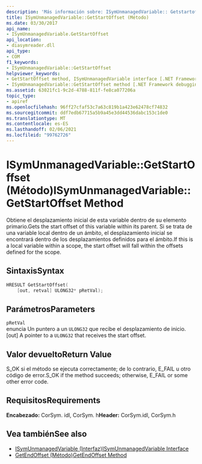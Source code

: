 ```yaml
---
description: 'Más información sobre: ISymUnmanagedVariable:: Getstartoffset ((método)'
title: ISymUnmanagedVariable::GetStartOffset (Método)
ms.date: 03/30/2017
api_name:
- ISymUnmanagedVariable.GetStartOffset
api_location:
- diasymreader.dll
api_type:
- COM
f1_keywords:
- ISymUnmanagedVariable::GetStartOffset
helpviewer_keywords:
- GetStartOffset method, ISymUnmanagedVariable interface [.NET Framework debugging]
- ISymUnmanagedVariable::GetStartOffset method [.NET Framework debugging]
ms.assetid: 63021fc1-9c2d-4788-811f-fe8ca077206a
topic_type:
- apiref
ms.openlocfilehash: 96ff27cfaf53c7a63c819b1a423e62478cf74832
ms.sourcegitcommit: ddf7edb67715a5b9a45e3dd44536dabc153c1de0
ms.translationtype: MT
ms.contentlocale: es-ES
ms.lasthandoff: 02/06/2021
ms.locfileid: "99762726"
---
```

# <a name="isymunmanagedvariablegetstartoffset-method"></a><span data-ttu-id="d9ba5-103">ISymUnmanagedVariable::GetStartOffset (Método)</span><span class="sxs-lookup"><span data-stu-id="d9ba5-103">ISymUnmanagedVariable::GetStartOffset Method</span></span>

<span data-ttu-id="d9ba5-104">Obtiene el desplazamiento inicial de esta variable dentro de su elemento primario.</span><span class="sxs-lookup"><span data-stu-id="d9ba5-104">Gets the start offset of this variable within its parent.</span></span> <span data-ttu-id="d9ba5-105">Si se trata de una variable local dentro de un ámbito, el desplazamiento inicial se encontrará dentro de los desplazamientos definidos para el ámbito.</span><span class="sxs-lookup"><span data-stu-id="d9ba5-105">If this is a local variable within a scope, the start offset will fall within the offsets defined for the scope.</span></span>  
  
## <a name="syntax"></a><span data-ttu-id="d9ba5-106">Sintaxis</span><span class="sxs-lookup"><span data-stu-id="d9ba5-106">Syntax</span></span>  
  
```cpp  
HRESULT GetStartOffset(  
    [out, retval] ULONG32* pRetVal);  
```  
  
## <a name="parameters"></a><span data-ttu-id="d9ba5-107">Parámetros</span><span class="sxs-lookup"><span data-stu-id="d9ba5-107">Parameters</span></span>  

 `pRetVal`  
 <span data-ttu-id="d9ba5-108">enuncia Un puntero a un `ULONG32` que recibe el desplazamiento de inicio.</span><span class="sxs-lookup"><span data-stu-id="d9ba5-108">[out] A pointer to a `ULONG32` that receives the start offset.</span></span>  
  
## <a name="return-value"></a><span data-ttu-id="d9ba5-109">Valor devuelto</span><span class="sxs-lookup"><span data-stu-id="d9ba5-109">Return Value</span></span>  

 <span data-ttu-id="d9ba5-110">S_OK si el método se ejecuta correctamente; de lo contrario, E_FAIL u otro código de error.</span><span class="sxs-lookup"><span data-stu-id="d9ba5-110">S_OK if the method succeeds; otherwise, E_FAIL or some other error code.</span></span>  
  
## <a name="requirements"></a><span data-ttu-id="d9ba5-111">Requisitos</span><span class="sxs-lookup"><span data-stu-id="d9ba5-111">Requirements</span></span>  

 <span data-ttu-id="d9ba5-112">**Encabezado:** CorSym. idl, CorSym. h</span><span class="sxs-lookup"><span data-stu-id="d9ba5-112">**Header:** CorSym.idl, CorSym.h</span></span>  
  
## <a name="see-also"></a><span data-ttu-id="d9ba5-113">Vea también</span><span class="sxs-lookup"><span data-stu-id="d9ba5-113">See also</span></span>

- [<span data-ttu-id="d9ba5-114">ISymUnmanagedVariable (Interfaz)</span><span class="sxs-lookup"><span data-stu-id="d9ba5-114">ISymUnmanagedVariable Interface</span></span>](isymunmanagedvariable-interface.md)
- [<span data-ttu-id="d9ba5-115">GetEndOffset (Método)</span><span class="sxs-lookup"><span data-stu-id="d9ba5-115">GetEndOffset Method</span></span>](isymunmanagedvariable-getendoffset-method.md)
